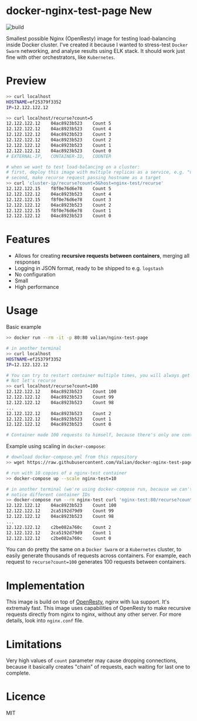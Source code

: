 # docker-nginx-test-page New
![build](https://img.shields.io/docker/build/valian/nginx-test-page.svg)

Smallest possible Nginx (OpenResty) image for testing load-balancing inside Docker cluster. I've created it because I wanted to stress-test `Docker Swarm` networking, and analyse results using ELK stack. It should work just fine with other orchestrators, like `Kubernetes`.

# Preview

```bash
>> curl localhost
HOSTNAME=ef25379f3352
IP=12.122.122.12

>> curl localhost/recurse?count=5
12.122.122.12    04ac8923b523    Count 5
12.122.122.12    04ac8923b523    Count 4
12.122.122.12    04ac8923b523    Count 3
12.122.122.12    04ac8923b523    Count 2
12.122.122.12    04ac8923b523    Count 1
12.122.122.12    04ac8923b523    Count 0
# EXTERNAL-IP,   CONTAINER-ID,   COUNTER

# when we want to test load-balancing on a cluster:
# first, deploy this image with multiple replicas as a service, e.g. "nginx-test"
# second, make recurse request passing hostname as a target
>> curl 'cluster-ip/recurse?count=5&host=nginx-test/recurse'
12.122.122.15    f8f0e76d6e78    Count 5
12.122.122.12    04ac8923b523    Count 4
12.122.122.15    f8f0e76d6e78    Count 3
12.122.122.12    04ac8923b523    Count 2
12.122.122.15    f8f0e76d6e78    Count 1
12.122.122.12    04ac8923b523    Count 0

```

# Features
* Allows for creating **recursive requests between containers**, merging all responses
* Logging in JSON format, ready to be shipped to e.g. `logstash`
* No configuration
* Small
* High performance

# Usage

Basic example
```bash
>> docker run --rm -it -p 80:80 valian/nginx-test-page

# in another terminal
>> curl localhost
HOSTNAME=ef25379f3352
IP=12.122.122.12

# You can try to restart container multiple times, you will always get proper containerID and public IP address.
# Not let's recurse
>> curl localhost/recurse?count=100
12.122.122.12    04ac8923b523    Count 100
12.122.122.12    04ac8923b523    Count 99
12.122.122.12    04ac8923b523    Count 98
...
12.122.122.12    04ac8923b523    Count 2
12.122.122.12    04ac8923b523    Count 1
12.122.122.12    04ac8923b523    Count 0

# Container made 100 requests to himself, because there's only one container running and there's no load balancing. 
```

Example using scaling in `docker-compose`:
```bash
# download docker-compose.yml from this repository
>> wget https://raw.githubusercontent.com/Valian/docker-nginx-test-page/master/docker-compose.yml

# run with 10 copies of a nginx-test container
>> docker-compose up --scale nginx-test=10

# in another terminal (we're using docker-compose run, because we can't scale services with open ports)
# notice different container IDs
>> docker-compose run --rm nginx-test curl 'nginx-test:80/recurse?count=100&host=nginx-test/recurse'
12.122.122.12    04ac8923b523    Count 100
12.122.122.12    2ca5192d79d9    Count 99
12.122.122.12    04ac8923b523    Count 98
...
12.122.122.12    c2be082a760c    Count 2
12.122.122.12    2ca5192d79d9    Count 1
12.122.122.12    c2be082a760c    Count 0
```

You can do pretty the same on a `Docker Swarm` or a `Kubernetes` cluster, to easily generate thousands of requests across containers. For example, each request to `recurse?count=100` generates 100 requests between containers.

# Implementation

This image is build on top of [OpenResty](https://openresty.org/en/), nginx with lua support. It's extremaly fast. This image uses capabilities of OpenResty to make recursive requests directly from nginx to nginx, without any other server. For more details, look into `nginx.conf` file. 

# Limitations

Very high values of `count` parameter may cause dropping connections, because it basically creates "chain" of requests, each waiting for last one to complete. 

# Licence
MIT
